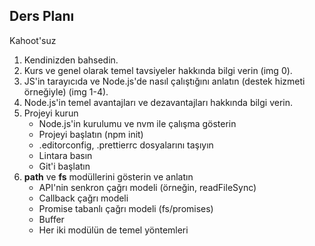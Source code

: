 ## Ders Planı

Kahoot'suz

1. Kendinizden bahsedin.
2. Kurs ve genel olarak temel tavsiyeler hakkında bilgi verin (img 0).
3. JS'in tarayıcıda ve Node.js'de nasıl çalıştığını anlatın (destek hizmeti örneğiyle) (img 1-4).
4. Node.js'in temel avantajları ve dezavantajları hakkında bilgi verin.
5. Projeyi kurun
   - Node.js'in kurulumu ve nvm ile çalışma gösterin
   - Projeyi başlatın (npm init)
   - .editorconfig, .prettierrc dosyalarını taşıyın
   - Lintara basın
   - Git'i başlatın
6. **path** ve **fs** modüllerini gösterin ve anlatın
   - API'nin senkron çağrı modeli (örneğin, readFileSync)
   - Callback çağrı modeli
   - Promise tabanlı çağrı modeli (fs/promises)
   - Buffer
   - Her iki modülün de temel yöntemleri
